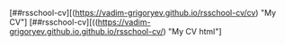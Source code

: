 [##rsschool-cv][(https://vadim-grigoryev.github.io/rsschool-cv/cv) "My CV"]
[##rsschool-cv][((https://vadim-grigoryev.github.io.github.io/rsschool-cv/) "My CV html"]
